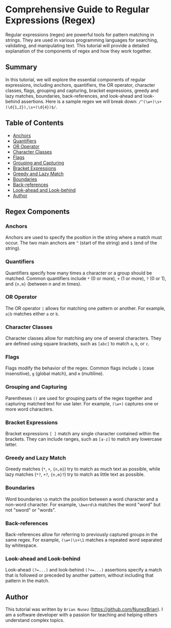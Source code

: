# Comprehensive Guide to Regular Expressions (Regex)

Regular expressions (regex) are powerful tools for pattern matching in strings. They are used in various programming languages for searching, validating, and manipulating text. This tutorial will provide a detailed explanation of the components of regex and how they work together.

## Summary

In this tutorial, we will explore the essential components of regular expressions, including anchors, quantifiers, the OR operator, character classes, flags, grouping and capturing, bracket expressions, greedy and lazy matches, boundaries, back-references, and look-ahead and look-behind assertions. Here is a sample regex we will break down: `/^(\w+)\s+(\d{1,2}),\s+(\d{4})$/`.

## Table of Contents

- [Anchors](#anchors)
- [Quantifiers](#quantifiers)
- [OR Operator](#or-operator)
- [Character Classes](#character-classes)
- [Flags](#flags)
- [Grouping and Capturing](#grouping-and-capturing)
- [Bracket Expressions](#bracket-expressions)
- [Greedy and Lazy Match](#greedy-and-lazy-match)
- [Boundaries](#boundaries)
- [Back-references](#back-references)
- [Look-ahead and Look-behind](#look-ahead-and-look-behind)
- [Author](#author)

## Regex Components

### Anchors

Anchors are used to specify the position in the string where a match must occur. The two main anchors are `^` (start of the string) and `$` (end of the string).

### Quantifiers

Quantifiers specify how many times a character or a group should be matched. Common quantifiers include `*` (0 or more), `+` (1 or more), `?` (0 or 1), and `{n,m}` (between n and m times).

### OR Operator

The OR operator `|` allows for matching one pattern or another. For example, `a|b` matches either `a` or `b`.

### Character Classes

Character classes allow for matching any one of several characters. They are defined using square brackets, such as `[abc]` to match `a`, `b`, or `c`.

### Flags

Flags modify the behavior of the regex. Common flags include `i` (case insensitive), `g` (global match), and `m` (multiline).

### Grouping and Capturing

Parentheses `()` are used for grouping parts of the regex together and capturing matched text for use later. For example, `(\w+)` captures one or more word characters.

### Bracket Expressions

Bracket expressions `[ ]` match any single character contained within the brackets. They can include ranges, such as `[a-z]` to match any lowercase letter.

### Greedy and Lazy Match

Greedy matches (`*`, `+`, `{n,m}`) try to match as much text as possible, while lazy matches (`*?`, `+?`, `{n,m}?`) try to match as little text as possible.

### Boundaries

Word boundaries `\b` match the position between a word character and a non-word character. For example, `\bword\b` matches the word "word" but not "sword" or "words".

### Back-references

Back-references allow for referring to previously captured groups in the same regex. For example, `(\w+)\s+\1` matches a repeated word separated by whitespace.

### Look-ahead and Look-behind

Look-ahead `(?=...)` and look-behind `(?<=...)` assertions specify a match that is followed or preceded by another pattern, without including that pattern in the match.

## Author

This tutorial was written by `Brian Nunez` (https://github.com/NunezBrian). I am a software developer with a passion for teaching and helping others understand complex topics.

